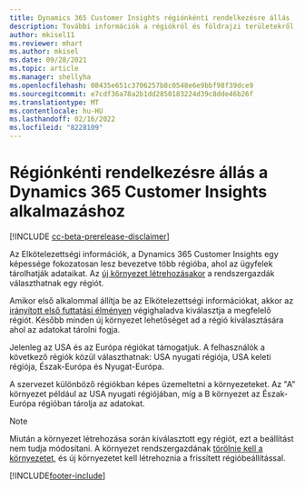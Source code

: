 ```yaml
---
title: Dynamics 365 Customer Insights régiónkénti rendelkezésre állás
description: További információk a régiókról és földrajzi területekről, amelyekbe a szolgálatás telepítve van.
author: mkisel11
ms.reviewer: mhart
ms.author: mkisel
ms.date: 09/28/2021
ms.topic: article
ms.manager: shellyha
ms.openlocfilehash: 08435e651c3706257b8c0548e6e9bbf98f39dce9
ms.sourcegitcommit: e7cdf36a78a2b1dd2850183224d39c8dde46b26f
ms.translationtype: MT
ms.contentlocale: hu-HU
ms.lasthandoff: 02/16/2022
ms.locfileid: "8228109"
---
```

# <a name="regional-availability-for-dynamics-365-customer-insights"></a>Régiónkénti rendelkezésre állás a Dynamics 365 Customer Insights alkalmazáshoz

[!INCLUDE [cc-beta-prerelease-disclaimer](includes/cc-beta-prerelease-disclaimer.md)]

Az Elkötelezettségi információk, a Dynamics 365 Customer Insights egy képessége fokozatosan lesz bevezetve több régióba, ahol az ügyfelek tárolhatják adataikat. Az [új környezet létrehozásakor](create-new-environment.md) a rendszergazdák választhatnak egy régiót. 

Amikor első alkalommal állítja be az Elkötelezettségi információkat, akkor az [irányított első futtatási élményen](quickstart.md) végighaladva kiválasztja a megfelelő régiót. Később minden új környezet lehetőséget ad a régió kiválasztására ahol az adatokat tárolni fogja.

Jelenleg az USA és az Európa régiókat támogatjuk. A felhasználók a következő régiók közül választhatnak: USA nyugati régiója, USA keleti régiója, Észak-Európa és Nyugat-Európa.

A szervezet különböző régiókban képes üzemeltetni a környezeteket. Az "A" környezet például az USA nyugati régiójában, míg a B környezet az Észak-Európa régióban tárolja az adatokat.

> [!NOTE]
> Miután a környezet létrehozása során kiválasztott egy régiót, ezt a beállítást nem tudja módosítani. A környezet rendszergazdának [törölnie kell a környezetet](manage-environments-workspaces.md#delete-an-environment), és új környezetet kell létrehoznia a frissített régióbeállítással.


[!INCLUDE[footer-include](../includes/footer-banner.md)]
